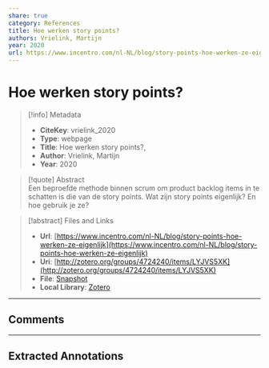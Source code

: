 ```yaml
---  
share: true  
category: References  
title: Hoe werken story points?  
authors: Vrielink, Martijn  
year: 2020  
url: https://www.incentro.com/nl-NL/blog/story-points-hoe-werken-ze-eigenlijk  
---  
```

  
# Hoe werken story points?  
  
> [!info] Metadata  
> - **CiteKey**: vrielink_2020  
> - **Type**: webpage  
> - **Title**: Hoe werken story points?,   
> - **Author**: Vrielink, Martijn  
> - **Year**: 2020   
  
> [!quote] Abstract  
> Een beproefde methode binnen scrum om product backlog items in te schatten is die van de story points. Wat zijn story points eigenlijk? En hoe gebruik je ze?  
  
> [!abstract] Files and Links  
> - **Url**: [https://www.incentro.com/nl-NL/blog/story-points-hoe-werken-ze-eigenlijk](https://www.incentro.com/nl-NL/blog/story-points-hoe-werken-ze-eigenlijk)  
> - **Uri**: [http://zotero.org/groups/4724240/items/LYJVS5XK](http://zotero.org/groups/4724240/items/LYJVS5XK)  
> - **File**: [Snapshot](file:///Users/jan/Zotero/storage/XVVZRLLF/story-points-hoe-werken-ze-eigenlijk.html)  
> - **Local Library**: [Zotero]((zotero://select/groups/4724240/items/LYJVS5XK))  
  
----  
  
## Comments  
  
  
  
----  
  
## Extracted Annotations  
  
